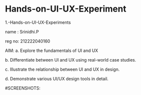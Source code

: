 # Hands-on-UI-UX-Experiment
1.-Hands-on-UI-UX-Experiments

name : Srinidhi.P 

reg no: 212222040160

AIM:
a. Explore the fundamentals of UI and UX

b. Differentiate between UI and UX using real-world case studies.

c. Illustrate the relationship between UI and UX in design.

d. Demonstrate various UI/UX design tools in detail.

#SCREENSHOTS:

